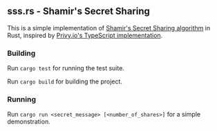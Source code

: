 sss.rs - Shamir's Secret Sharing
--------------------------------

This is a simple implementation of [Shamir's Secret Sharing algorithm](https://en.wikipedia.org/wiki/Shamir%27s_secret_sharing) in Rust, inspired by [Privy.io's TypeScript implementation](https://github.com/privy-io/shamir-secret-sharing).

### Building

Run `cargo test` for running the test suite.

Run `cargo build` for building the project.

### Running

Run `cargo run <secret_message> [<number_of_shares>]` for a simple demonstration.
